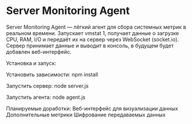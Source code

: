 # Server Monitoring Agent

Server Monitoring Agent — лёгкий агент для сбора системных метрик в реальном времени. Запускает vmstat 1, получает данные о загрузке CPU, RAM, I/O и передаёт их на сервер через WebSocket (socket.io). Сервер принимает данные и выводит в консоль, в будущем будет добавлен веб-интерфейс.

Установка и запуск:

Установить зависимости:
npm install

Запустить сервер:
node server.js

Запустить агента:
node agent.js

Планируемые доработки:
  Веб-интерфейс для визуализации данных
  Дополнительные метрики
  Шифрование передаваемых данных
